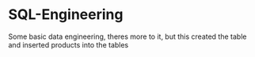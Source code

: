 # SQL-Engineering
Some basic data engineering, theres more to it, but this created the table and inserted products into the tables
